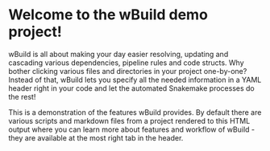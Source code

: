 # Welcome to the wBuild demo project!

wBuild is all about making your day easier resolving, updating and cascading various dependencies, pipeline rules and
code structs. Why bother clicking various files and directories in your project one-by-one? Instead of that, wBuild lets you
specify all the needed information in a YAML header right in your code and let the automated Snakemake processes do the rest!

This is a demonstration of the features wBuild provides. By default there are various scripts and markdown files from a 
project rendered 
to this HTML output where you can learn more about features and workflow of wBuild - they are available at the most right
tab in the header.
